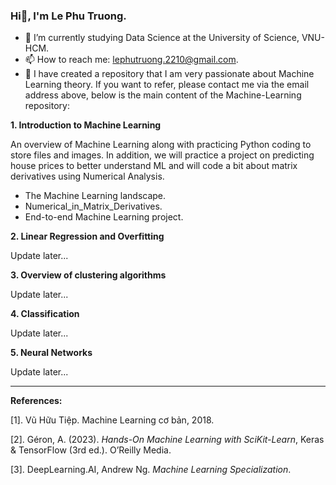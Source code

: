 ### Hi👋, I'm Le Phu Truong.

- 🌱 I’m currently studying Data Science at the University of Science, VNU-HCM.
- 📫 How to reach me: lephutruong.2210@gmail.com.
- 🔭 I have created a repository that I am very passionate about Machine Learning theory. If you want to refer, please contact me via the email address above, below is the main content of the $\text{Machine-Learning}$ repository:

**1. Introduction to Machine Learning**

An overview of Machine Learning along with practicing Python coding to store files and images. In addition, we will practice a project on predicting house prices to better understand ML and will code a bit about matrix derivatives using Numerical Analysis.

+ The Machine Learning landscape.
+ Numerical_in_Matrix_Derivatives.
+ End-to-end Machine Learning project.

**2. Linear Regression and Overfitting**

Update later...

**3. Overview of clustering algorithms**

Update later...

**4. Classification**

Update later...

**5. Neural Networks**

Update later...
___
**References:**

$[1].$ Vũ Hữu Tiệp. Machine Learning cơ bản, 2018.

$[2].$ Géron, A. (2023). *Hands-On Machine Learning with SciKit-Learn*, Keras & TensorFlow (3rd ed.). O’Reilly Media.

$[3].$ DeepLearning.AI, Andrew Ng. *Machine Learning Specialization*.


<!--
**letruongzzio/letruongzzio** is a ✨ _special_ ✨ repository because its `README.md` (this file) appears on your GitHub profile.

Here are some ideas to get you started:

- 🔭 I’m currently working on ...
- 
- 👯 I’m looking to collaborate on ...
- 🤔 I’m looking for help with ...
- 

- 😄 Pronouns: ...
- ⚡ Fun fact: ...
-->
